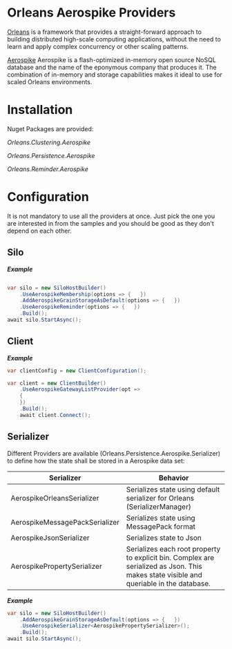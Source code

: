 
# Orleans Aerospike Providers
[Orleans](https://github.com/dotnet/orleans) is a framework that provides a straight-forward approach to building distributed high-scale computing applications, without the need to learn and apply complex concurrency or other scaling patterns. 

[Aerospike](https://www.aerospike.com/) Aerospike is a flash-optimized in-memory open source NoSQL database and the name of the eponymous company that produces it. The combination of in-memory and storage capabilities makes it ideal to use for scaled Orleans environments. 

# Installation
Nuget Packages are provided:

*Orleans.Clustering.Aerospike*

*Orleans.Persistence.Aerospike*

*Orleans.Reminder.Aerospike*

# Configuration

It is not mandatory to use all the providers at once. Just pick the one you are interested in from the samples and you should be good as they don't depend on each other.

## Silo

***Example***
```cs

var silo = new SiloHostBuilder()
    .UseAerospikeMembership(options => {   }) 
    .AddAerospikeGrainStorageAsDefault(options => {   }) 
    .UseAerospikeReminder(options => {   })
    .Build();
await silo.StartAsync();
```

## Client

***Example***
```cs
var clientConfig = new ClientConfiguration();

var client = new ClientBuilder()
    .UseAerospikeGatewayListProvider(opt => 
    {
    }) 
    .Build();
    await client.Connect();
```

## Serializer
Different Providers are available (Orleans.Persistence.Aerospike.Serializer) to define how the state shall be stored in a Aerospike data set:

| Serializer | Behavior |
| ---- | ---- |
| AerospikeOrleansSerializer | Serializes state using default serializer for Orleans (SerializerManager) |
| AerospikeMessagePackSerializer | Serializes state using MessagePack format |
| AerospikeJsonSerializer | Serializes state to Json |
| AerospikePropertySerializer | Serializes each root property to explicit bin. Complex are serialized as Json. This makes state visible and queriable in the database.   |


***Example***
```cs
var silo = new SiloHostBuilder()
    .AddAerospikeGrainStorageAsDefault(options => {   }) 
    .UseAerospikeSerializer<AerospikePropertySerializer>();
    .Build();
await silo.StartAsync();
```


